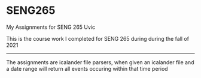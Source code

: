 # SENG265
My Assignments for SENG 265 Uvic

This is the course work I completed for SENG 265 during during the fall of 2021
_______________________________________________________________________________

The assignments are icalander file parsers, when given an icalander file and a date range
will return all events occuring within that time period
